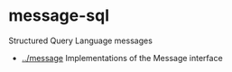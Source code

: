 
<!-- title start -->

# message-sql

Structured Query Language messages

 * [../message](..) Implementations of the Message interface

<!-- title end -->